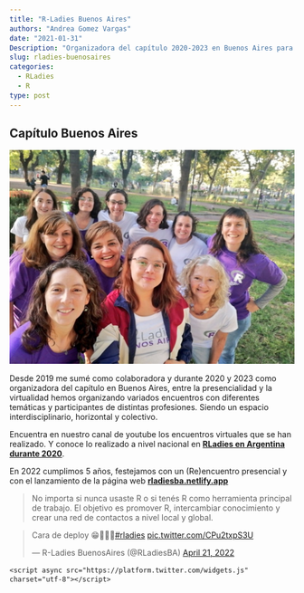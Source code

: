 ```yaml
---
title: "R-Ladies Buenos Aires"
authors: "Andrea Gomez Vargas"
date: "2021-01-31"
Description: "Organizadora del capítulo 2020-2023 en Buenos Aires para promover la diversidad de Género(s) en la comunidad R."
slug: rladies-buenosaires
categories:
  - RLadies
  - R
type: post
---
```


## Capítulo Buenos Aires

![](rladiesba.jpg)

Desde 2019 me sumé como colaboradora y durante 2020 y 2023 como organizadora del capítulo en Buenos Aires, entre la presencialidad y la virtualidad hemos organizando variados encuentros con diferentes temáticas y participantes de distintas profesiones. Siendo un espacio interdisciplinario, horizontal y colectivo.

Encuentra en nuestro canal de youtube los encuentros virtuales que se han realizado. Y conoce lo realizado a nivel nacional en [**RLadies en Argentina durante 2020**](https://rladiesenargentina.github.io/Resumen_meetups_2020/index.html).

En 2022 cumplimos 5 años, festejamos con un (Re)encuentro presencial y con el lanzamiento de la página web [**rladiesba.netlify.app**](https://rladiesba.netlify.app/)

> No importa si nunca usaste R o si tenés R como herramienta principal de trabajo. El objetivo es promover R, intercambiar conocimiento y crear una red de contactos a nivel local y global.

<blockquote class="twitter-tweet">

<p lang="pt" dir="ltr">

Cara de deploy 😁🥳💜🥳<a href="https://twitter.com/hashtag/rladies?src=hash&amp;ref_src=twsrc%5Etfw">#rladies</a> <a href="https://t.co/CPu2txpS3U">pic.twitter.com/CPu2txpS3U</a>

</p>

— R-Ladies BuenosAires (@RLadiesBA) <a href="https://twitter.com/RLadiesBA/status/1516958038388666368?ref_src=twsrc%5Etfw">April 21, 2022</a>

</blockquote>

```{=html}
<script async src="https://platform.twitter.com/widgets.js" charset="utf-8"></script>
```
